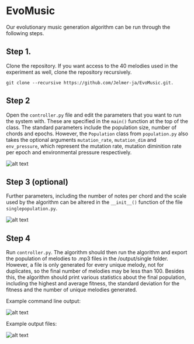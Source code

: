 # EvoMusic

Our evolutionary music generation algorithm can be run through the following steps. 

## Step 1. 
Clone the repository. If you want access to the 40 melodies used in the experiment as well, clone the repository recursively. 
```
git clone --recursive https://github.com/Jelmer-ja/EvoMusic.git. 
```

## Step 2
Open the `controller.py` file and edit the parameters that you want to run the system with. These are specified in the `main()` function at the top of the class. The standard parameters include the population size, number of chords and epochs. 
However, the `Population` class from `population.py` also takes the optional arguments `mutation_rate`, `mutation_dim` and `env_pressure`, which represent the mutation rate, mutation diminition rate per epoch and environmental pressure respectively. 

![alt text](https://i.imgur.com/NasqbJZ.png)

## Step 3 (optional)
Further parameters, including the number of notes per chord and the scale used by the algorithm can be altered in the `__init__()` function of the file `singlepopulation.py`.

![alt text](https://i.imgur.com/HLPAjgz.png)

## Step 4
Run `controller.py`. The algorithm should then run the algorithm and export the population of melodies to .mp3 files in the /output/single folder. 
However, a file is only generated for every unique melody, not for duplicates, so the final number of melodies may be less than 100. 
Besides this, the algorithm should print various statistics about the final population, including the highest and average fitness, the standard deviation for the fitness and the number of unique melodies generated. 

Example command line output:

![alt text](https://i.imgur.com/HLPAjgz.png)

Example output files:

![alt text](https://i.imgur.com/z0t0laz.png)
